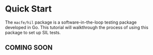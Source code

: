 # Quick Start

The `macfe/hil` package is a software-in-the-loop testing package developed in Go.
This tutorial will walkthrough the process of using this package to set up SIL tests.

## COMING SOON